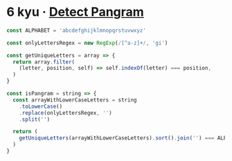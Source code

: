 # 6 kyu · [**Detect Pangram**](https://www.codewars.com/kata/545cedaa9943f7fe7b000048)

```javascript
const ALPHABET = 'abcdefghijklmnopqrstuvwxyz'

const onlyLettersRegex = new RegExp(/[^a-z]+/, 'gi')

const getUniqueLetters = array => {
  return array.filter(
    (letter, position, self) => self.indexOf(letter) === position,
  )
}

const isPangram = string => {
  const arrayWithLowerCaseLetters = string
    .toLowerCase()
    .replace(onlyLettersRegex, '')
    .split('')

  return (
    getUniqueLetters(arrayWithLowerCaseLetters).sort().join('') === ALPHABET
  )
}
```
